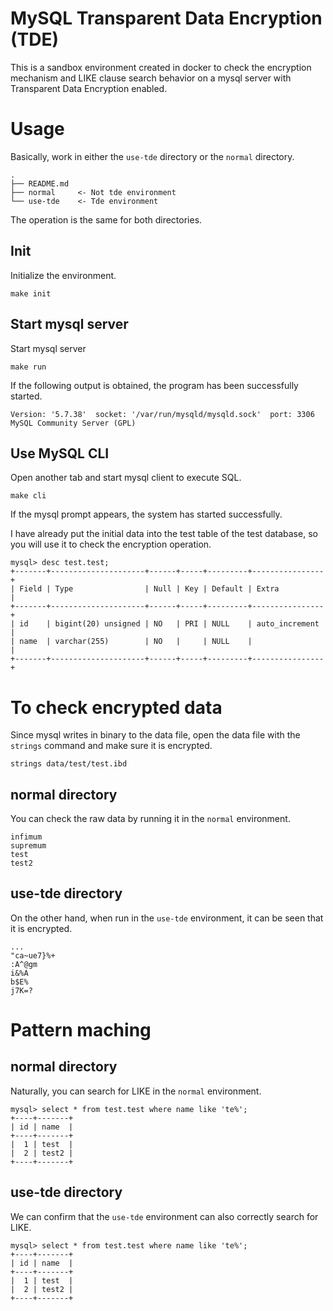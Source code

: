 # MySQL Transparent Data Encryption (TDE)

This is a sandbox environment created in docker to check the encryption mechanism and LIKE clause search behavior on a mysql server with Transparent Data Encryption enabled.

# Usage

Basically, work in either the `use-tde` directory or the `normal` directory.

```
.
├── README.md
├── normal     <- Not tde environment
└── use-tde    <- Tde environment
```

The operation is the same for both directories.

## Init

Initialize the environment.

```
make init
```

## Start mysql server

Start mysql server

```
make run
```

If the following output is obtained, the program has been successfully started.

```
Version: '5.7.38'  socket: '/var/run/mysqld/mysqld.sock'  port: 3306  MySQL Community Server (GPL)
```

## Use MySQL CLI

Open another tab and start mysql client to execute SQL.

```
make cli
```

If the mysql prompt appears, the system has started successfully.

I have already put the initial data into the test table of the test database, so you will use it to check the encryption operation.

```
mysql> desc test.test;
+-------+---------------------+------+-----+---------+----------------+
| Field | Type                | Null | Key | Default | Extra          |
+-------+---------------------+------+-----+---------+----------------+
| id    | bigint(20) unsigned | NO   | PRI | NULL    | auto_increment |
| name  | varchar(255)        | NO   |     | NULL    |                |
+-------+---------------------+------+-----+---------+----------------+
```

# To check encrypted data

Since mysql writes in binary to the data file, open the data file with the `strings` command and make sure it is encrypted.

```
strings data/test/test.ibd
```

## normal directory

You can check the raw data by running it in the `normal` environment.

```
infimum
supremum
test
test2
```

## use-tde directory

On the other hand, when run in the `use-tde` environment, it can be seen that it is encrypted.

```
...
"ca~ue7}%+
:A^@gm
i&%A
b$E%
j7K=?
```

# Pattern maching

## normal directory

Naturally, you can search for LIKE in the `normal` environment.

```
mysql> select * from test.test where name like 'te%';
+----+-------+
| id | name  |
+----+-------+
|  1 | test  |
|  2 | test2 |
+----+-------+
```

## use-tde directory

We can confirm that the `use-tde` environment can also correctly search for LIKE.

```
mysql> select * from test.test where name like 'te%';
+----+-------+
| id | name  |
+----+-------+
|  1 | test  |
|  2 | test2 |
+----+-------+
```

